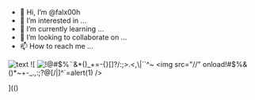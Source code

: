 - 👋 Hi, I’m @falx00h
- 👀 I’m interested in ...
- 🌱 I’m currently learning ...
- 💞️ I’m looking to collaborate on ...
- 📫 How to reach me ...

![text](https://avatars.githubusercontent.com/u/92805783?s=40&v=4)
![
<img src="https://avatars.githubusercontent.com/u/92805783?&s=40&v=" alt="!@#$%¨&*()_+=-{}[]?/:;>.<,\|´`^~"/>
<img src="//<frameset onload=alert(123)>" onload!#$%&()*~+-_.,:;?@[/|\]^`=alert(1)  />
<div dir=autofocus/onfocus=alert()>
  <isindex>
</div>

](()
